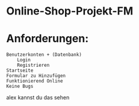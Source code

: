 # Online-Shop-Projekt-FM
# Anforderungen:
    Benutzerkonten + (Datenbank)
        Login
        Registrieren
    Startseite
    Formular zu Hinzufügen
    Funktionierend Online
    Keine Bugs
alex kannst du das sehen
